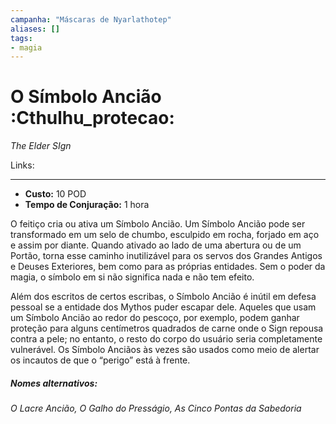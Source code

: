 ```yaml
---
campanha: "Máscaras de Nyarlathotep"
aliases: []
tags: 
- magia
---
```


# O Símbolo Ancião :Cthulhu_protecao:
_The Elder SIgn_

Links:

---
-  **Custo:** 10 POD
- **Tempo de Conjuração:** 1 hora

O feitiço cria ou ativa um Símbolo Ancião. Um Símbolo Ancião pode ser transformado em um selo de chumbo, esculpido em rocha, forjado em aço e assim por diante. Quando ativado ao lado de uma abertura ou de um Portão, torna esse caminho inutilizável para os servos dos Grandes Antigos e Deuses Exteriores, bem como para as próprias entidades. Sem o poder da magia, o símbolo em si não significa nada e não tem efeito. 

Além dos escritos de certos escribas, o Símbolo Ancião é inútil em defesa pessoal se a entidade dos Mythos puder escapar dele. Aqueles que usam um Símbolo Ancião ao redor do pescoço, por exemplo, podem ganhar proteção para alguns centímetros quadrados de carne onde o Sign repousa contra a pele; no entanto, o resto do corpo do usuário seria completamente vulnerável. Os Símbolo Anciãos às vezes são usados como meio de alertar os incautos de que o “perigo” está à frente.

##### Nomes alternativos: 
*O Lacre Ancião, O Galho do Presságio, As Cinco Pontas da Sabedoria*